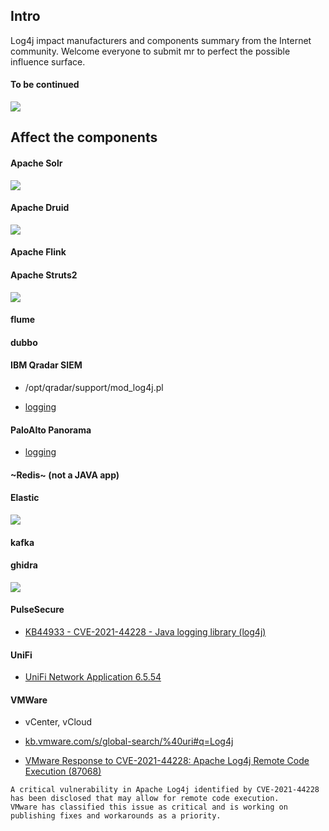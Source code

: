 ## Intro

Log4j impact manufacturers and components summary from the Internet community. Welcome everyone to submit mr to perfect the possible influence surface.

<!-- 

## Affect the internet manufacturer

#### Apple
![](internet/apple.jpg)
![](internet/apple2.jpg)
![](internet/apple3.jpg)
![](internet/apple4.jpg)

#### Tencent
![](internet/Tencent.png)
#### steam
![](internet/steam.jpg)
#### twitter
![](internet/twitter.png)
#### Baidu
![](internet/baidu.jpg)
#### DIDI
![](internet/didi.png)
#### JD
![](internet/JD.jpg)
#### NetEase
![](internet/NetEase.png)

#### CloudFlare
![](internet/CloudFlare.jpg)

#### Amazon
![](internet/amazon.jpg)

#### Tesla
![](internet/tesla.jpg)

--> 

#### To be continued

![](internet/Todo.jpg)

## Affect the components

#### Apache Solr
![](components/solr/solr.jpg)

#### Apache Druid
![](components/Druid/Druid.jpg)

#### Apache Flink

#### Apache Struts2
![](components/Struts2/Struts2.jpg)

#### flume

#### dubbo

#### IBM Qradar SIEM

- /opt/qradar/support/mod_log4j.pl

- [logging](https://www.ibm.com/mysupport/s/question/0D50z00006PEIeQCAX/qradar-qradarlog-and-qradarerror-slf4j-this-version-of-slf4j-requires-log4j-version-1212-or-later?language=en_US)


#### PaloAlto Panorama

- [logging](https://docs.paloaltonetworks.com/oss-listings/panorama-oss-listings/panorama-10-0-open-source-software-oss-listing.html)



#### ~Redis~ (not a JAVA app)

#### Elastic

![](components/ElasticSearch/ElasticSearch.jpg)


#### kafka

#### ghidra
![](components/ghidra/ghidra.jpg)

<!--
#### Minecraft
![](components/Minecraft/Minecraft.jpg)
-->

#### PulseSecure

- [KB44933 - CVE-2021-44228 - Java logging library (log4j)](https://kb.pulsesecure.net/pkb_mobile#article/l:en_US/KB44933/s)


#### UniFi

- [UniFi Network Application 6.5.54](https://community.ui.com/releases/UniFi-Network-Application-6-5-54/d717f241-48bb-4979-8b10-99db36ddabe1)

#### VMWare

- vCenter, vCloud 

- [kb.vmware.com/s/global-search/%40uri#q=Log4j](https://kb.vmware.com/s/global-search/%40uri#q=Log4j&t=MoreContent&sort=relevancy)
- [VMware Response to CVE-2021-44228: Apache Log4j Remote Code Execution (87068)](https://kb.vmware.com/s/article/87068?lang=en_US)
~~~
A critical vulnerability in Apache Log4j identified by CVE-2021-44228 
has been disclosed that may allow for remote code execution.
VMware has classified this issue as critical and is working on 
publishing fixes and workarounds as a priority.
~~~


